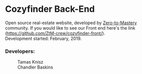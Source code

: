 # Cozyfinder Back-End

Open source real-estate website, developed by [Zero-to-Mastery](https://www.udemy.com/the-complete-web-developer-zero-to-mastery/ "Zero to Mastery Udemy course") community.
If you would like to see our Front end here's the link (https://github.com/ZtM-crew/cozyfinder-front/). 
<br>
Development started: February, 2019.

### Developers:
<dl>
  
  <dd>Tamas Knisz</dd>
  <dd>Chandler Baskins</dd>
  
</dl>
